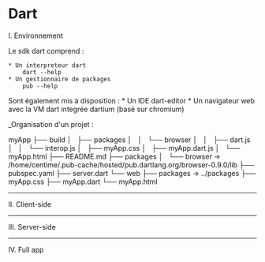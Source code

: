 Dart
====

I. Environnement

Le sdk dart comprend :


    * Un interpreteur dart 
        dart --help
    * Un gestionnaire de packages
        pub --help
Sont également mis à disposition :
    * Un IDE
        dart-editor
    * Un navigateur web avec la VM dart integrée
        dartium (basé sur chromium)

_Organisation d'un projet :

myApp
├── build
│   ├── packages
│   │   └── browser
│   │       ├── dart.js
│   │       └── interop.js
│   ├── myApp.css
│   ├── myApp.dart.js
│   └── myApp.html
├── README.md
├── packages
│   └── browser -> /home/centime/.pub-cache/hosted/pub.dartlang.org/browser-0.9.0/lib
├── pubspec.yaml
├── server.dart
└── web
    ├── packages -> ../packages
    ├── myApp.css
    ├── myApp.dart
    └── myApp.html




 _________________________________________________________

II. Client-side

 _________________________________________________________

III. Server-side

 _________________________________________________________

IV. Full app